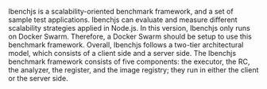 Ibenchjs is a scalability-oriented benchmark framework, and a set of sample test applications. Ibenchjs can evaluate and measure different scalability strategies applied in Node.js.
In this version, Ibenchjs only runs on Docker Swarm. Therefore, a Docker Swarm should be setup to use this benchmark framework.
Overall, Ibenchjs follows a two-tier architectural model, which consists of a client side and a server side.
The Ibenchjs benchmark framework consists of five components: the executor, the RC, the analyzer, the register, and the image registry; they run in either the client or the server side.

